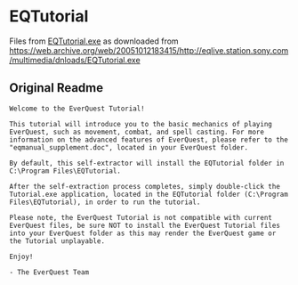 # EQTutorial

Files from [EQTutorial.exe](/EQTutorial.exe) as downloaded from https://web.archive.org/web/20051012183415/http://eqlive.station.sony.com/multimedia/dnloads/EQTutorial.exe


## Original Readme
```
Welcome to the EverQuest Tutorial!

This tutorial will introduce you to the basic mechanics of playing EverQuest, such as movement, combat, and spell casting. For more information on the advanced features of EverQuest, please refer to the "eqmanual_supplement.doc", located in your EverQuest folder.

By default, this self-extractor will install the EQTutorial folder in C:\Program Files\EQTutorial.

After the self-extraction process completes, simply double-click the Tutorial.exe application, located in the EQTutorial folder (C:\Program Files\EQTutorial), in order to run the tutorial.

Please note, the EverQuest Tutorial is not compatible with current EverQuest files, be sure NOT to install the EverQuest Tutorial files into your EverQuest folder as this may render the EverQuest game or the Tutorial unplayable.

Enjoy!

- The EverQuest Team
```
